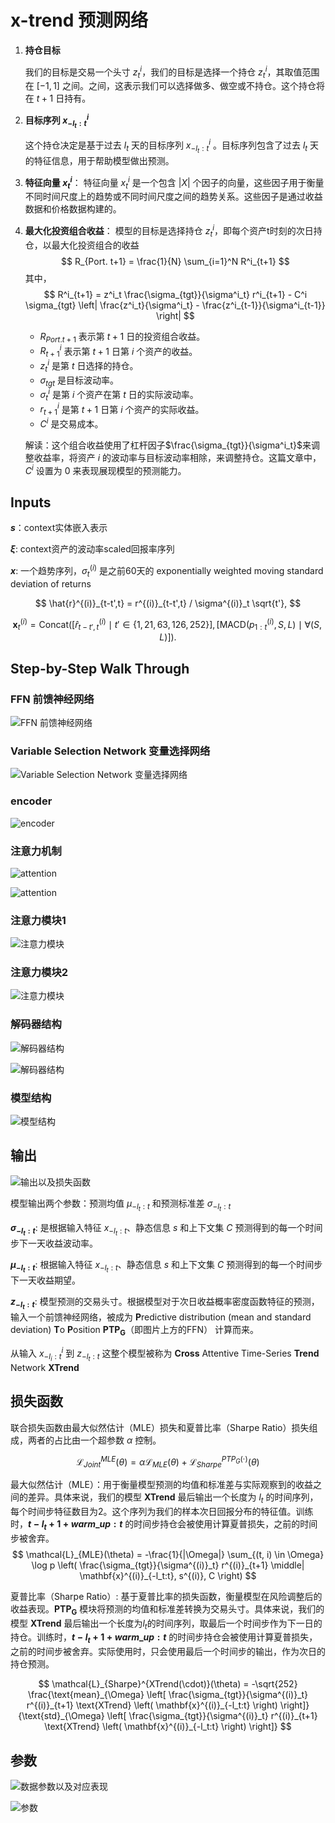 # x-trend 预测网络

1. **持仓目标**

    我们的目标是交易一个头寸 $z_{t}^i$，我们的目标是选择一个持仓 $z_{t}^i$，其取值范围在 $[-1 ,1]$ 之间。之间，这表示我们可以选择做多、做空或不持仓。这个持仓将在 $t+1$ 日持有。

2. **目标序列 $x^{i}_{-l_t:t}$**

   这个持仓决定是基于过去 $l_t$ 天的目标序列 $x^i_{-l_t:t}$ 。目标序列包含了过去 $l_t$ 天的特征信息，用于帮助模型做出预测。

3. **特征向量 $x^i_t$**：
   特征向量 $x^i_t$ 是一个包含 $|X|$ 个因子的向量，这些因子用于衡量不同时间尺度上的趋势或不同时间尺度之间的趋势关系。这些因子是通过收益数据和价格数据构建的。

4. **最大化投资组合收益**：
   模型的目标是选择持仓 $z^i_t$，即每个资产t时刻的次日持仓，以最大化投资组合的收益
   $$ R_{Port. t+1} = \frac{1}{N} \sum_{i=1}^N R^i_{t+1} $$
   其中，
   $$ R^i_{t+1} = z^i_t \frac{\sigma_{tgt}}{\sigma^i_t} r^i_{t+1} - C^i \sigma_{tgt} \left| \frac{z^i_t}{\sigma^i_t} - \frac{z^i_{t-1}}{\sigma^i_{t-1}} \right| $$

   - $R_{Port. t+1}$ 表示第 $t+1$ 日的投资组合收益。
   - $R^i_{t+1}$ 表示第 $t+1$ 日第 $i$ 个资产的收益。
   - $z^i_t$ 是第 $t$ 日选择的持仓。
   - $\sigma_{tgt}$ 是目标波动率。
   - $\sigma^i_t$ 是第 $i$ 个资产在第 $t$ 日的实际波动率。
   - $r^i_{t+1}$ 是第 $t+1$ 日第 $i$ 个资产的实际收益。
   - $C^i$ 是交易成本。

    解读：这个组合收益使用了杠杆因子$\frac{\sigma_{tgt}}{\sigma^i_t}$来调整收益率，将资产 $i$ 的波动率与目标波动率相除，来调整持仓。这篇文章中，$C^i$ 设置为 0 来表现展现模型的预测能力。

## Inputs

**$s$**：context实体嵌入表示

**$\xi$**: context资产的波动率scaled回报率序列

**$x$**: 一个趋势序列，$\sigma_t^{(i)}$ 是之前60天的 exponentially weighted moving standard deviation of returns

$$
\hat{r}^{(i)}_{t-t',t} = r^{(i)}_{t-t',t} / \sigma^{(i)}_t \sqrt{t'},
$$

$$
\mathbf{x}^{(i)}_t = \text{Concat} \left( [\hat{r}^{(i)}_{t-t',t} \mid t' \in \{1, 21, 63, 126, 252\}], [\text{MACD} (p^{(i)}_{1:t}, S, L) \mid \forall (S, L)] \right).
$$

## Step-by-Step Walk Through

### FFN 前馈神经网络

![FFN 前馈神经网络](assets/README/image-10.png)

### Variable Selection Network 变量选择网络

![Variable Selection Network 变量选择网络](assets/README/image-11.png)

### encoder

![encoder](assets/README/image-12.png)

### 注意力机制

![attention](assets/README/image-18.png)

![attention](assets/README/image-19.png)

### 注意力模块1

![注意力模块](assets/README/image-13.png)

### 注意力模块2

![注意力模块](assets/README/image-14.png)

### 解码器结构

![解码器结构](assets/README/image-15.png)

![解码器结构](assets/README/image-16.png)

### 模型结构

![模型结构](assets/README/image.png)

## 输出

![输出以及损失函数](assets/README/image-4.png)

模型输出两个参数：预测均值 $\mu_{-l_t:t}$ 和预测标准差 $\sigma_{-l_t:t}$

**$\sigma_{-l_t:t}$**: 是根据输入特征 $x_{-l_t:t}$、静态信息 $s$ 和上下文集 $C$ 预测得到的每一个时间步下一天收益波动率。

**$\mu_{-l_t:t}$**: 根据输入特征 $x_{-l_t:t}$、静态信息 $s$ 和上下文集 $C$ 预测得到的每一个时间步下一天收益期望。

**$z_{-l_t:t}$**: 模型预测的交易头寸。根据模型对于次日收益概率密度函数特征的预测，输入一个前馈神经网络，被成为  **P**redictive distribution (mean and standard deviation) **T**o **P**osition $\mathbf{PTP_G}$（即图片上方的FFN） 计算而来。

从输入 $x^i_{-l_i:t}$ 到 $z_{-l_t:t}$ 这整个模型被称为 **Cross** Attentive Time-Series **Trend** Network **XTrend**

## 损失函数

联合损失函数由最大似然估计（MLE）损失和夏普比率（Sharpe Ratio）损失组成，两者的占比由一个超参数 $\alpha$ 控制。

$$
\mathcal{L}^{MLE}_{Joint}(\theta) = \alpha \mathcal{L}_{MLE}(\theta) + \mathcal{L}^{PTP_G(\cdot)}_{Sharpe}(\theta)
$$

最大似然估计（MLE）：用于衡量模型预测的均值和标准差与实际观察到的收益之间的差异。具体来说，我们的模型 **XTrend** 最后输出一个长度为 $l_t$ 的时间序列，每个时间步特征数目为2。这个序列为我们的样本次日回报分布的特征值。训练时，**$t-l_t+1+warm\_up:t$** 的时间步持仓会被使用计算夏普损失，之前的时间步被舍弃。
$$
\mathcal{L}_{MLE}(\theta) = -\frac{1}{|\Omega|} \sum_{(t, i) \in \Omega} \log p \left( \frac{\sigma_{tgt}}{\sigma^{(i)}_t} r^{(i)}_{t+1} \middle| \mathbf{x}^{(i)}_{-l_t:t}, s^{(i)}, C \right)
$$

夏普比率（Sharpe Ratio）: 基于夏普比率的损失函数，衡量模型在风险调整后的收益表现。$\mathbf{PTP_G}$ 模块将预测的均值和标准差转换为交易头寸。具体来说，我们的模型 **XTrend** 最后输出一个长度为$l_t$的时间序列，取最后一个时间步作为下一日的持仓。训练时，**$t-l_t+1+warm\_up:t$** 的时间步持仓会被使用计算夏普损失，之前的时间步被舍弃。实际使用时，只会使用最后一个时间步的输出，作为次日的持仓预测。

$$
\mathcal{L}_{Sharpe}^{XTrend(\cdot)}(\theta) = -\sqrt{252} \frac{\text{mean}_{\Omega} \left[ \frac{\sigma_{tgt}}{\sigma^{(i)}_t} r^{(i)}_{t+1} \text{XTrend} \left( \mathbf{x}^{(i)}_{-l_t:t} \right) \right]}{\text{std}_{\Omega} \left[ \frac{\sigma_{tgt}}{\sigma^{(i)}_t} r^{(i)}_{t+1} \text{XTrend} \left( \mathbf{x}^{(i)}_{-l_t:t} \right) \right]}
$$

## 参数

![数据参数以及对应表现](assets/README/image-17.png)

![参数](assets/README/image-8.png)
